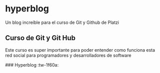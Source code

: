 # hyperblog
Un blog increíble para el curso de Git y Github de Platzi
## Curso de Git y Git Hub
<p>
Este curso es super importante para poder entender como funciona esta red social para programadores y desarrolladores de software
</p>
###  Hyperblog :tw-1f60a: